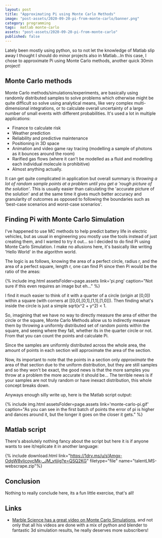 ```yaml
---
layout: post
title: "Approximating Pi using Monte Carlo Methods"
image: "post-assets/2020-09-20-pi-from-monte-carlo/banner.png"
category: programming
tags:  matlab monte-carlo
assets: "post-assets/2020-09-20-pi-from-monte-carlo"
published: false
---
```


Lately been mostly using python, so to not let the knowledge of Matlab slip away I thought I should do minor projects also in Matlab...In this case, I chose to approximate Pi using Monte Carlo methods, another quick 30min project!

## Monte Carlo methods
Monte Carlo methods/simulations/experiments, are basically using randomly distributed samples to solve problems which otherwise might be quite difficult so solve using analytical means, like very complex multi-dimensional integrations, or to calculate overall uncertainty of a large number of small events with different probabilities. It's used a lot in multiple applications:
- Finance to calculate risk
- Weather prediction
- Reliability and predictive maintenance
- Positioning in 3D space
- Animation and video game ray tracing (modelling a sample of photons as it bounces around the room)
- Rarified gas flows (where it can't be modelled as a fluid and modelling each individual molecule is prohibitive)
- Almost anything actually.

It can get quite complicated in application but overall summary is *throwing a lot of random sample points at a problem until you get a 'rough picture of the solution'*. This is usually easier than calculating the 'accurate picture of the solution' and at the same time it gives much better accuracy and granularity of outcomes as opposed to following the boundaries such as 'best-case scenarios and worst-case scenarios'.

## Finding Pi with Monte Carlo Simulation
I've happened to use MC methods to help predict battery life in electric vehicles, but as usual in engineering you mostly use the tools instead of just creating them, and I wanted to try it out... so I decided to do find Pi using Monte Carlo Simulation. I make no allusions here, it's basically like writing 'Hello World' in the algorithm world.

The logic is as follows, knowing the area of a perfect circle, radius r, and the area of a perfect square, length r, one can find Pi since then Pi would be the ratio of the areas:

{% include img.html assetsFolder=page.assets link='pi.png' caption="Not sure if this even requires an image but eh..." %}

I find it much easier to think of it with a quarter of a circle (origin at [0,0]) within a square (with corners at [[0,0],[0,1],[1,1],[1,0]]). Then finding what's inside the circle is just a simple sqrt(x^2 + y^2) < 1.

So, imagining that we have no way to directly measure the area of either the circle or the square, Monte Carlo Methods allow us to indirectly measure them by throwing a uniformly distributed set of random points within the square, and seeing where they fall, whether its in the quarter circle or not. From that you can count the points and calculate Pi.

Since the samples are uniformly distributed across the whole area, the amount of points in each section will approximate the area of the section.

Now, its important to note that the points in a section only *approximate* the area of that section due to the uniform distribution, but they are still samples and so they won't be exact, the good news is that the more samples you throw at a problem the more accurate it should be... The terrible news is if your samples are not truly random or have inexact distribution, this whole concept breaks down.

Anyways enough silly write up, here is the Matlab script output:

{% include img.html assetsFolder=page.assets link='monte-carlo-pi.gif' caption="As you can see in the first batch of points the error of pi is higher and dances around it, but the longer it goes on the closer it gets." %}


## Matlab script
There's absolutely nothing fancy about the script but here it is if anyone wants to see it/replicate it in another language:

{% include download.html link="https://1drv.ms/u/s!Amgx-OdgW8vIicoycMk-_JM_vtjjig?e=QSQ2KG" filetype="file" name="talentLMS-webscrape.zip"%}

## Conclusion
Nothing to really conclude here, its a fun little exercise, that's all!

## Links
- [Marble Science has a great video on Monte Carlo Simulations](https://www.youtube.com/watch?v=7ESK5SaP-bc), and not only that all his videos are done with a mix of python and blender to fantastic 3d simulation results, he really deserves more subscribers!
